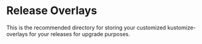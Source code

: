 # Release Overlays

This is the recommended directory for storing your customized kustomize-overlays for your releases for upgrade purposes.
